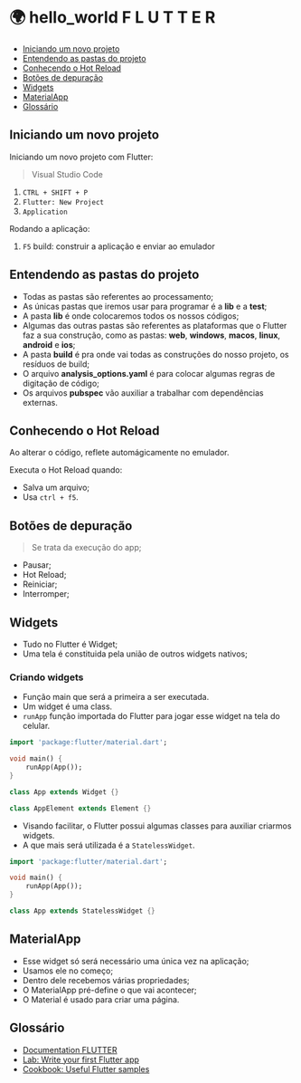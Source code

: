 # 🌍 hello_world F L U T T E R

- [Iniciando um novo projeto](#iniciando-um-novo-projeto)
- [Entendendo as pastas do projeto](#entendendo-as-pastas-do-projeto)
- [Conhecendo o Hot Reload](#conhecendo-o-hot-reload)
- [Botões de depuração](#botões-de-depuração)
- [Widgets](#widgets)
- [MaterialApp](#materialapp)
- [Glossário](#glossário)

## Iniciando um novo projeto

Iniciando um novo projeto com Flutter:
> Visual Studio Code

1. `CTRL + SHIFT + P`
2. `Flutter: New Project`
3. `Application`

Rodando a aplicação:

1. `F5` build: construir a aplicação e enviar ao emulador

## Entendendo as pastas do projeto

- Todas as pastas são referentes ao processamento;
- As únicas pastas que iremos usar para programar é a **lib** e a **test**;
- A pasta **lib** é onde colocaremos todos os nossos códigos;
- Algumas das outras pastas são referentes as plataformas que o Flutter faz a sua construção, como as pastas: **web**, **windows**, **macos**, **linux**, **android** e **ios**;
- A pasta **build** é pra onde vai todas as construções do nosso projeto, os resíduos de build;
- O arquivo **analysis_options.yaml** é para colocar algumas regras de digitação de código;
- Os arquivos **pubspec** vão auxiliar a trabalhar com dependências externas.

## Conhecendo o Hot Reload

Ao alterar o código, reflete automágicamente no emulador.

Executa o Hot Reload quando:

- Salva um arquivo;
- Usa `ctrl + f5`.

## Botões de depuração

> Se trata da execução do app;

- Pausar;
- Hot Reload;
- Reiniciar;
- Interromper;

## Widgets

- Tudo no Flutter é Widget;
- Uma tela é constituida pela união de outros widgets nativos;

### Criando widgets

- Função main que será a primeira a ser executada.
- Um widget é uma class.
- `runApp` função importada do Flutter para jogar esse widget na tela do celular.

```dart
import 'package:flutter/material.dart';

void main() {
    runApp(App());
}

class App extends Widget {}

class AppElement extends Element {}
```

- Visando facilitar, o Flutter possui algumas classes para auxiliar criarmos widgets.
- A que mais será utilizada é a `StatelessWidget`.

```dart
import 'package:flutter/material.dart';

void main() {
    runApp(App());
}

class App extends StatelessWidget {}
```

## MaterialApp

- Esse widget só será necessário uma única vez na aplicação;
- Usamos ele no começo;
- Dentro dele recebemos várias propriedades;
- O MaterialApp pré-define o que vai acontecer;
- O Material é usado para criar uma página.

## Glossário

- [Documentation FLUTTER](https://docs.flutter.dev/)
- [Lab: Write your first Flutter app](https://docs.flutter.dev/get-started/codelab)
- [Cookbook: Useful Flutter samples](https://docs.flutter.dev/cookbook)
